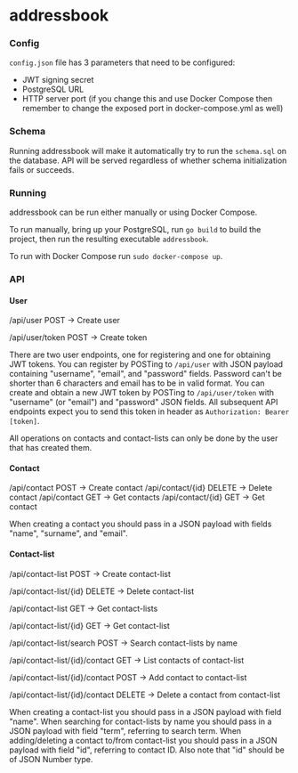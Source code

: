 # addressbook
### Config
`config.json` file has 3 parameters that need to be configured:
- JWT signing secret
- PostgreSQL URL
- HTTP server port (if you change this and use Docker Compose then remember to change the exposed port in docker-compose.yml as well)

### Schema
Running addressbook will make it automatically try to run the `schema.sql` on the database. API will be served regardless of whether schema initialization fails or succeeds.

### Running
addressbook can be run either manually or using Docker Compose.

To run manually, bring up your PostgreSQL, run `go build` to build the project, then run the resulting executable `addressbook`.

To run with Docker Compose run `sudo docker-compose up`.

### API
#### User
/api/user POST -> Create user

/api/user/token POST -> Create token


There are two user endpoints, one for registering and one for obtaining JWT tokens.
You can register by POSTing to `/api/user` with JSON payload containing "username", "email", and "password" fields. Password can't be shorter than 6 characters and email has to be in valid format.
You can create and obtain a new JWT token by POSTing to `/api/user/token` with "username" (or "email") and "password" JSON fields. All subsequent API endpoints expect you to send this token in header as `Authorization: Bearer [token]`.


All operations on contacts and contact-lists can only be done by the user that has created them.

#### Contact
/api/contact POST -> Create contact
/api/contact/{id} DELETE -> Delete contact
/api/contact GET -> Get contacts
/api/contact/{id} GET -> Get contact


When creating a contact you should pass in a JSON payload with fields "name", "surname", and "email".

#### Contact-list
/api/contact-list POST -> Create contact-list

/api/contact-list/{id} DELETE -> Delete contact-list

/api/contact-list GET -> Get contact-lists

/api/contact-list/{id} GET -> Get contact-list

/api/contact-list/search POST -> Search contact-lists by name

/api/contact-list/{id}/contact GET -> List contacts of contact-list

/api/contact-list/{id}/contact POST -> Add contact to contact-list

/api/contact-list/{id}/contact DELETE -> Delete a contact from contact-list


When creating a contact-list you should pass in a JSON payload with field "name".
When searching for contact-lists by name you should pass in a JSON payload with field "term", referring to search term.
When adding/deleting a contact to/from contact-list you should pass in a JSON payload with field "id", referring to contact ID. Also note that "id" should be of JSON Number type.
